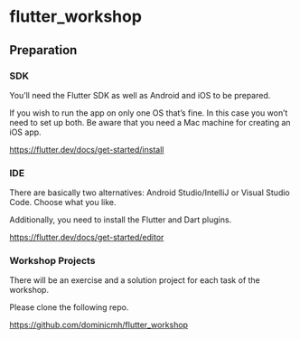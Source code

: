 # flutter_workshop
## Preparation
### SDK
You’ll need the Flutter SDK as well as Android and iOS to be prepared.

If you wish to run the app on only one OS that’s fine. In this case you won’t need to set up both. Be aware that you need a Mac machine for creating an iOS app.

https://flutter.dev/docs/get-started/install
 
### IDE
There are basically two alternatives: Android Studio/IntelliJ or Visual Studio Code. Choose what you like.

Additionally, you need to install the Flutter and Dart plugins.

https://flutter.dev/docs/get-started/editor
 
### Workshop Projects
There will be an exercise and a solution project for each task of the workshop.

Please clone the following repo.

https://github.com/dominicmh/flutter_workshop
